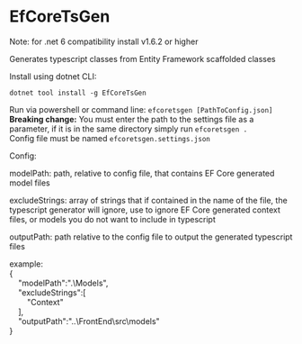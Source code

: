 # EfCoreTsGen
Note: for .net 6 compatibility install v1.6.2 or higher

Generates typescript classes from Entity Framework scaffolded classes

Install using dotnet CLI:

`dotnet tool install -g EfCoreTsGen`

Run via powershell or command line: `efcoretsgen [PathToConfig.json]`<br/>
<b>Breaking change:</b> You must enter the path to the settings file as a parameter, if it is in the same directory simply run `efcoretsgen .`<br/>
Config file must be named `efcoretsgen.settings.json` 

Config:

modelPath: path, relative to config file, that contains EF Core generated model files

excludeStrings: array of strings that if contained in the name of the file, the typescript generator will ignore, use to ignore EF Core generated context files, or models you do not want to include in typescript

outputPath: path relative to the config file to output the generated typescript files

example:<br/>
{<br/>
&nbsp;&nbsp;&nbsp;&nbsp;"modelPath":".\\Models",<br/>
&nbsp;&nbsp;&nbsp;&nbsp;"excludeStrings":[<br/>
&nbsp;&nbsp;&nbsp;&nbsp;&nbsp;&nbsp;&nbsp;&nbsp;"Context"<br/>
&nbsp;&nbsp;&nbsp;&nbsp;],<br/>
&nbsp;&nbsp;&nbsp;&nbsp;"outputPath":"..\\FrontEnd\\src\\models"<br/>
}
